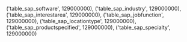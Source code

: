 ('table_sap_software', 129000000),
                            ('table_sap_industry', 129000000),
                            ('table_sap_interestarea', 129000000),
                            ('table_sap_jobfunction', 129000000),
                            ('table_sap_locationtype', 129000000),
                            ('table_sap_productspecified', 129000000),
                            ('table_sap_specialty', 129000000)
